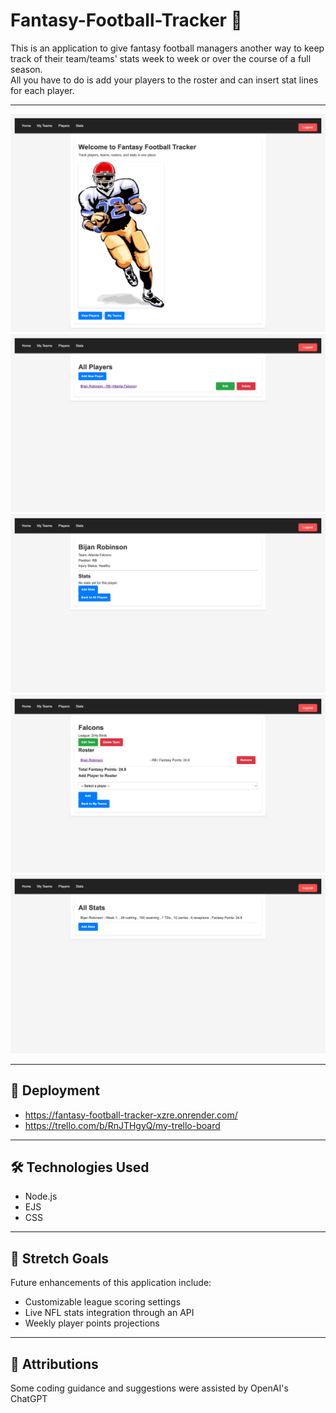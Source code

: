 # Fantasy-Football-Tracker 🏈

This is an application to give fantasy football managers another way to keep track of their team/teams' stats week to week or over the course of a full season.  
All you have to do is add your players to the roster and can insert stat lines for each player.

---

![Home Page](./public/images/homepage.png)
![Players Page](./public/images/playerspage.png)
![Player Profile](./public/images/playerprofile.png)
![Teams Page](./public/images/teamspage.png)
![Stats Page](./public/images/statspage.png)


---

## 🚀 Deployment
- https://fantasy-football-tracker-xzre.onrender.com/  
- https://trello.com/b/RnJTHgyQ/my-trello-board

---

## 🛠️ Technologies Used
- Node.js  
- EJS  
- CSS  

---

## 🌟 Stretch Goals
Future enhancements of this application include:  
- Customizable league scoring settings  
- Live NFL stats integration through an API  
- Weekly player points projections

---

## 🙌 Attributions
Some coding guidance and suggestions were assisted by OpenAI's ChatGPT

